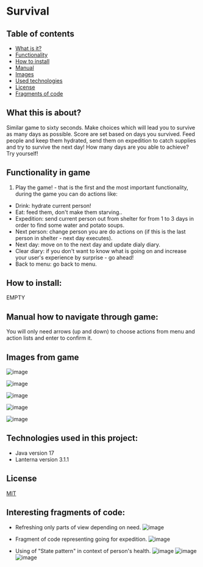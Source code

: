 # Survival


## Table of contents
* [What is it?](#what-this-is-about)
* [Functionality](#functionality-in-game)
* [How to install](#how-to-install)
* [Manual](#manual-how-to-navigate-through-game)
* [Images](#images-from-game)
* [Used technologies](#technologies-used-in-this-project)
* [License](#license)
* [Fragments of code](#interesting-fragments-of-code)

## What this is about?

Similar game to sixty seconds. Make choices which will lead you to survive as many days as possible. Score are set based on days you survived. Feed people and keep them hydrated, send them on expedition to catch supplies and try to survive the next day! How many days are you able to achieve? Try yourself!

## Functionality in game

  1. Play the game! - that is the first and the most important functionality, during the game you can do actions like:
- Drink: hydrate current person!
- Eat: feed them, don't make them starving..
- Expedition: send current person out from shelter for  from 1 to 3 days in order to find some water and potato soups.
- Next person: change person you are do actions on (if this is the last person in shelter - next day executes).
- Next day: move on to the next day and update dialy diary.
- Clear diary: if you don't want to know what is going on and increase your user's experience by surprise - go ahead!
- Back to menu: go back to menu.
   
## How to install:
EMPTY

## Manual how to navigate through game:
You will only need arrows (up and down) to choose actions from menu and action lists and enter to confirm it. 

## Images from game

![image](https://user-images.githubusercontent.com/39047457/140241333-3a7af4b4-b39b-4831-843d-1c03e63d9410.png)

![image](https://user-images.githubusercontent.com/39047457/140241277-63bf316b-9c2e-4990-85ac-4f4c2a267b4d.png)

![image](https://user-images.githubusercontent.com/39047457/140240571-04e47e57-237a-4430-a520-f8c964f5e773.png)

![image](https://user-images.githubusercontent.com/39047457/140240515-5ade5443-61fd-45db-a0ce-377dd496d44b.png)

![image](https://user-images.githubusercontent.com/39047457/140240831-4db5a9c0-8337-4576-a262-7181a478abb4.png)

## Technologies used in this project:
- Java version 17
- Lanterna version 3.1.1

## License
[MIT](https://choosealicense.com/licenses/mit/)

## Interesting fragments of code:

- Refreshing only parts of view depending on need.
![image](https://user-images.githubusercontent.com/39047457/140242184-c093be56-f49c-4cfa-9b3d-33b01b490033.png)

- Fragment of code representing going for expedition.
![image](https://user-images.githubusercontent.com/39047457/140242502-64ea369b-9806-4530-b29a-872ea2f6e746.png)

- Using of "State pattern" in context of person's health.
![image](https://user-images.githubusercontent.com/39047457/140243563-cee3a08c-8100-438c-ac8f-7a0bfaae0ea3.png)
![image](https://user-images.githubusercontent.com/39047457/140243970-4e293dbf-8f58-4cc6-a0f3-227c39cff551.png)
![image](https://user-images.githubusercontent.com/39047457/140244095-0518be33-16d0-4fe3-8466-954200870be0.png)





